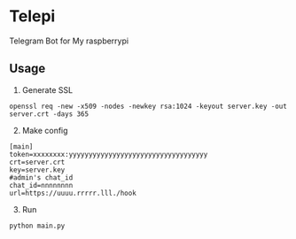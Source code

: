 # Telepi
Telegram Bot for My raspberrypi

## Usage

1. Generate SSL
```
openssl req -new -x509 -nodes -newkey rsa:1024 -keyout server.key -out server.crt -days 365
```
2. Make config
```
[main]
token=xxxxxxxx:yyyyyyyyyyyyyyyyyyyyyyyyyyyyyyyyyyy
crt=server.crt
key=server.key
#admin's chat_id
chat_id=nnnnnnnn
url=https://uuuu.rrrrr.lll./hook
```
3. Run
```
python main.py
```